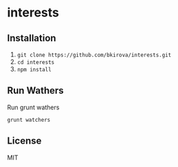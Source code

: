 # interests

 
## Installation

1. `git clone https://github.com/bkirova/interests.git`
2. `cd interests`
3. `npm install`


## Run Wathers

Run grunt wathers

```
grunt watchers
```

## License

MIT
